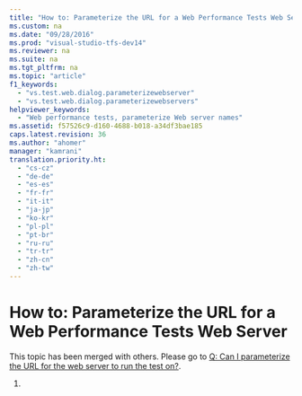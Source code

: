 ```yaml
---
title: "How to: Parameterize the URL for a Web Performance Tests Web Server"
ms.custom: na
ms.date: "09/28/2016"
ms.prod: "visual-studio-tfs-dev14"
ms.reviewer: na
ms.suite: na
ms.tgt_pltfrm: na
ms.topic: "article"
f1_keywords: 
  - "vs.test.web.dialog.parameterizewebserver"
  - "vs.test.web.dialog.parameterizewebservers"
helpviewer_keywords: 
  - "Web performance tests, parameterize Web server names"
ms.assetid: f57526c9-d160-4688-b018-a34df3bae185
caps.latest.revision: 36
ms.author: "ahomer"
manager: "kamrani"
translation.priority.ht: 
  - "cs-cz"
  - "de-de"
  - "es-es"
  - "fr-fr"
  - "it-it"
  - "ja-jp"
  - "ko-kr"
  - "pl-pl"
  - "pt-br"
  - "ru-ru"
  - "tr-tr"
  - "zh-cn"
  - "zh-tw"
---
```

# How to: Parameterize the URL for a Web Performance Tests Web Server
This topic has been merged with others. Please go to [Q: Can I parameterize the URL for the web server to run the test on?](assetId:///bd0a82fd-cec0-4861-bc09-e1b0b2d258ef#RecordingRunningWebTest_QA_WebServerURLParameterize).  
  
1.